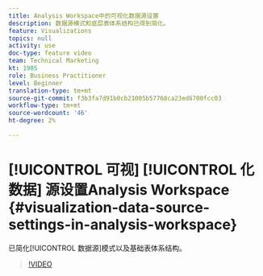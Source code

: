 ```yaml
---
title: Analysis Workspace中的可视化数据源设置
description: 数据源模式和底层表体系结构已得到简化。
feature: Visualizations
topics: null
activity: use
doc-type: feature video
team: Technical Marketing
kt: 1905
role: Business Practitioner
level: Beginner
translation-type: tm+mt
source-git-commit: f3b3fa7d91b0cb21005b57768ca23ed6700fcc03
workflow-type: tm+mt
source-wordcount: '46'
ht-degree: 2%

---
```



# [!UICONTROL 可视] [!UICONTROL 化数据] 源设置Analysis Workspace  {#visualization-data-source-settings-in-analysis-workspace}

已简化[!UICONTROL 数据源]模式以及基础表体系结构。

>[!VIDEO](https://video.tv.adobe.com/v/23729/?quality=12)
